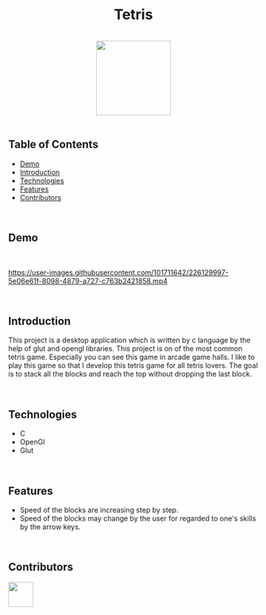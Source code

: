 <h1 align="center">Tetris</h1> <br>

<div align="center">
    <img width=150 src="/favicon.ico">
</div>

<br/>

## Table of Contents

- [Demo](#demo)
- [Introduction](#introduction)
- [Technologies](#technologies)
- [Features](#features)
- [Contributors](#contributors)

<br/>

## Demo

<br/>

https://user-images.githubusercontent.com/101711642/226129997-5e06e61f-8098-4879-a727-c763b2421858.mp4

<br/>

## Introduction
This project is a desktop application which is written by c language by the help of glut and opengl libraries. This project is on of the most common tetris game. Especially you can see this game in arcade game halls. I like to play this game so that I develop this tetris game for all tetris lovers. The goal is to stack all the blocks and reach the top without dropping the last block.

<br/>

## Technologies

* C
* OpenGl
* Glut

<br/>

## Features

* Speed of the blocks are increasing step by step.
* Speed of the blocks may change by the user for regarded to one's skills by the arrow keys.

<br/>

## Contributors

<a href="https://github.com/ahmettoguz" target="_blank"><img width=50 height=50 src="https://avatars.githubusercontent.com/u/101711642?v=4"></a>
